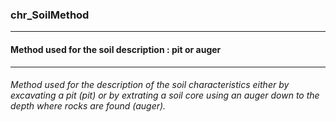 ### chr_SoilMethod



------
#### Method used for the soil description : pit or auger



------
###### Method used for the description of the soil characteristics either by excavating a pit (pit) or by extrating a soil core using an auger down to the depth where rocks are found (auger).